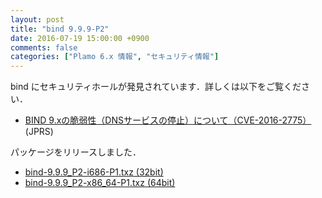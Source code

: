 ```yaml
---
layout: post
title: "bind 9.9.9-P2"
date: 2016-07-19 15:00:00 +0900
comments: false
categories: ["Plamo 6.x 情報", "セキュリティ情報"]
---
```

bind にセキュリティホールが発見されています．詳しくは以下をご覧ください．

* [BIND 9.xの脆弱性（DNSサービスの停止）について（CVE-2016-2775）](https://jprs.jp/tech/security/2016-07-19-bind9-vuln-lwres.html) (JPRS)

パッケージをリリースしました．

* [bind-9.9.9_P2-i686-P1.txz (32bit)](ftp://plamo.linet.gr.jp/pub/Plamo-6.x/x86/plamo/01_minimum/network.txz/bind-9.9.9_P2-i686-P1.txz)
* [bind-9.9.9_P2-x86_64-P1.txz (64bit)](ftp://plamo.linet.gr.jp/pub/Plamo-6.x/x86_64/plamo/01_minimum/network.txz/bind-9.9.9_P2-x86_64-P1.txz)